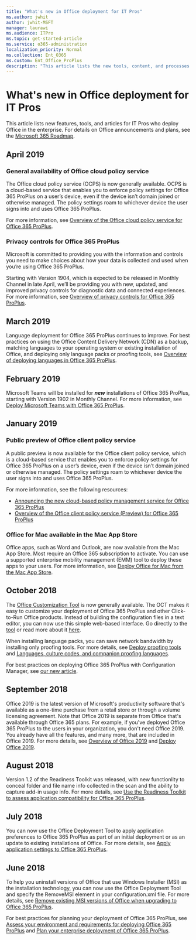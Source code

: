 ```yaml
---
title: "What's new in Office deployment for IT Pros"
ms.author: jwhit
author: jwhit-MSFT
manager: laurawi
ms.audience: ITPro
ms.topic: get-started-article
ms.service: o365-administration
localization_priority: Normal
ms.collection: Ent_O365
ms.custom: Ent_Office_ProPlus
description: "This article lists the new tools, content, and processes for IT Pros deploying Office."
---
```


# What's new in Office deployment for IT Pros

This article lists new features, tools, and articles for IT Pros who deploy Office in the enterprise. For details on Office announcements and plans, see the [Microsoft 365 Roadmap](https://products.office.com/en-US/business/office-365-roadmap).

## April 2019

### General availability of Office cloud policy service
The Office cloud policy service (OCPS) is now generally available.  OCPS is a cloud-based service that enables you to enforce policy settings for Office 365 ProPlus on a user’s device, even if the device isn’t domain joined or otherwise managed. The policy settings roam to whichever device the user signs into and uses Office 365 ProPlus.

For more information, see [Overview of the Office cloud policy service for Office 365 ProPlus](overview-office-cloud-policy-service.md).
 
### Privacy controls for Office 365 ProPlus

Microsoft is committed to providing you with the information and controls you need to make choices about how your data is collected and used when you’re using Office 365 ProPlus.

Starting with Version 1904, which is expected to be released in Monthly Channel in late April, we’ll be providing you with new, updated, and improved privacy controls for diagnostic data and connected experiences. For more information, see [Overview of privacy controls for Office 365 ProPlus](privacy/overview-privacy-controls.md).

## March 2019

Language deployment for Office 365 ProPlus continues to improve. For best practices on using the Office Content Delivery Network (CDN) as a backup, matching languages to your operating system or existing installation of Office, and deploying only language packs or proofing tools, see [Overview of deploying languages in Office 365 ProPlus](overview-of-deploying-languages-in-office-365-proplus.md).

## February 2019

Microsoft Teams will be installed for ***new*** installations of Office 365 ProPlus, starting with Version 1902 in Monthly Channel. For more information, see [Deploy Microsoft Teams with Office 365 ProPlus](teams-install.md).

## January 2019

### Public preview of Office client policy service
A public preview is now available for the Office client policy service, which is a cloud-based service that enables you to enforce policy settings for Office 365 ProPlus on a user’s device, even if the device isn’t domain joined or otherwise managed. The policy settings roam to whichever device the user signs into and uses Office 365 ProPlus.

For more information, see the following resources:
 - [Announcing the new cloud-based policy management service for Office 365 ProPlus](https://techcommunity.microsoft.com/t5/Office-365-Blog/Announcing-the-new-cloud-based-policy-management-service-for/ba-p/310405)
 - [Overview of the Office client policy service (Preview) for Office 365 ProPlus](overview-office-client-policy-service.md)

### Office for Mac available in the Mac App Store
Office apps, such as Word and Outlook, are now available from the Mac App Store. Most require an Office 365 subscription to activate. You can use a supported enterprise mobility management (EMM) tool to deploy these apps to your users. For more information, see [Deploy Office for Mac from the Mac App Store](mac/deploy-mac-app-store.md).


## October 2018

The [Office Customization Tool](https://config.office.com/) is now generally available. The OCT makes it easy to customize your deployment of Office 365 ProPlus and other Click-to-Run Office products. Instead of building the configuration files in a text editor, you can now use this simple web-based interface. Go directly to the [tool](https://config.office.com/) or read more about it [here](overview-of-the-office-customization-tool-for-click-to-run.md).

When installing language packs, you can save network bandwidth by installing only proofing tools. For more details, see [Deploy proofing tools](overview-of-deploying-languages-in-office-365-proplus.md#deploy-proofing-tools) and [Languages, culture codes, and companion proofing languages](overview-of-deploying-languages-in-office-365-proplus.md#languages-culture-codes-and-companion-proofing-languages).

For best practices on deploying Office 365 ProPlus with Configuration Manager, see [our new article](deploy-office-365-proplus-with-system-center-configuration-manager.md).

## September 2018

Office 2019 is the latest version of Microsoft's productivity software that's available as a one-time purchase from a retail store or through a volume licensing agreement. Note that Office 2019 is separate from Office that's available through Office 365 plans. For example, if you've deployed Office 365 ProPlus to the users in your organization, you don't need Office 2019. You already have all the features, and many more, that are included in Office 2019. For more details, see [Overview of Office 2019](office2019/overview.md) and [Deploy Office 2019](office2019/deploy.md).
 
## August 2018

Version 1.2 of the Readiness Toolkit was released, with new functionlity to conceal folder and file name info collected in the scan and the ability to capture add-in usage info. For more details, see [Use the Readiness Toolkit to assess application compatibility for Office 365 ProPlus](use-the-readiness-toolkit-to-assess-application-compatibility-for-office-365-pro.md).

## July 2018

You can now  use the Office Deployment Tool to apply application preferences to Office 365 ProPlus as part of an initial deployment or as an update to existing installations of Office. For more details, see [Apply application settings to Office 365 ProPlus](overview-of-the-office-2016-deployment-tool.md#apply-application-settings-to-office-365-proplus).

## June 2018

To help you uninstall versions of Office that use Windows Installer (MSI) as the installation technology, you can now use the Office Deployment Tool and specify the RemoveMSI element in your configuration.xml file. For more details, see [Remove existing MSI versions of Office when upgrading to Office 365 ProPlus](upgrade-from-msi-version.md).

For best practices for planning your deployment of Office 365 ProPlus, see [Assess your environment and requirements for deploying Office 365 ProPlus](assess-office-365-proplus.md) and [Plan your enterprise deployment of Office 365 ProPlus](plan-office-365-proplus.md).


